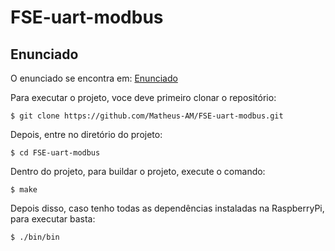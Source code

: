 # FSE-uart-modbus

## Enunciado
O enunciado se encontra em: [Enunciado](https://gitlab.com/fse_fga/trabalhos-2022_2/trabalho-2-2022-2)

Para executar o projeto, voce deve primeiro clonar o repositório:
```
$ git clone https://github.com/Matheus-AM/FSE-uart-modbus.git
```
Depois, entre no diretório do projeto:
```
$ cd FSE-uart-modbus
```
Dentro do projeto, para buildar o projeto, execute o comando:
```
$ make
```
Depois disso, caso tenho todas as dependências instaladas na RaspberryPi, para executar basta:
```
$ ./bin/bin
```
